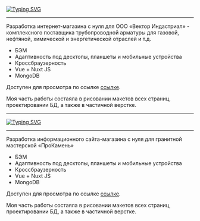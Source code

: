 [![Typing SVG](https://readme-typing-svg.herokuapp.com?color=%2336BCF7&lines=Vektor-Industrial)](https://git.io/typing-svg)
<hr>
<p>Разработка интернет-магазина с нуля для ООО «Вектор Индастриал» - комплексного поставщика трубопроводной арматуры для газовой, нефтяной, химической и энергетической отраслей и т.д.</p>
<ul>
    <li>БЭМ</li>
    <li>Адаптивность под десктопы, планшеты и мобильные устройства</li>
    <li>Кроссбраузерность</li>
    <li>Vue + Nuxt JS</li>
    <li>MongoDB</li>
</ul>
<p>Доступен для просмотра по ссылке <a href="https://vektor-ind.ru/">ссылке</a>.</p>
<p>Моя часть работы состаяла в рисовании макетов всех страниц, проектировании БД, а также в частичной верстке.</p>

<hr>

[![Typing SVG](https://readme-typing-svg.herokuapp.com?color=%2336BCF7&lines=ProKamen)](https://git.io/typing-svg)
<hr>
<p>Разработка информационного сайта-магазина с нуля для гранитной мастерской «ПроКамень»</p>
<ul>
    <li>БЭМ</li>
    <li>Адаптивность под десктопы, планшеты и мобильные устройства</li>
    <li>Кроссбраузерность</li>
    <li>Vue + Nuxt JS</li>
    <li>MongoDB</li>
</ul>
<p>Доступен для просмотра по ссылке <a href="https://blue-website.na4u.ru/">ссылке</a>.</p>
<p>Моя часть работы состаяла в рисовании макетов всех страниц, проектировании БД, а также в частичной верстке.</p>

